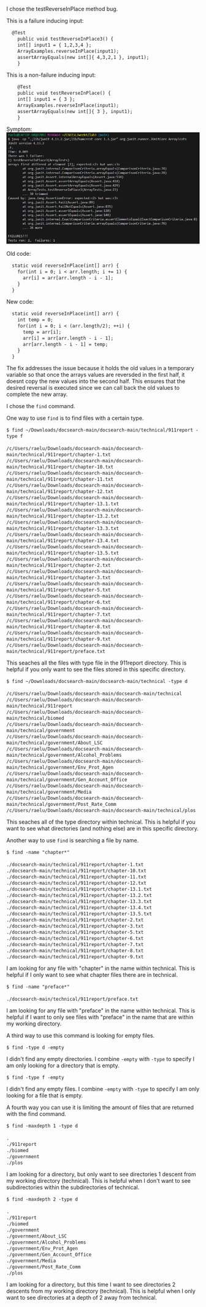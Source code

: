 I chose the testReverseInPlace method bug.

This is a failure inducing input:  
```
  @Test 
	public void testReverseInPlace3() {
    int[] input1 = { 1,2,3,4 };
    ArrayExamples.reverseInPlace(input1);
    assertArrayEquals(new int[]{ 4,3,2,1 }, input1);
	}
```  
This is a non-failure inducing input:  
```
	@Test 
	public void testReverseInPlace() {
    int[] input1 = { 3 };
    ArrayExamples.reverseInPlace(input1);
    assertArrayEquals(new int[]{ 3 }, input1);
	}
```

Symptom:
![Image](lab3_tests.png)  
  
Old code:
```
  static void reverseInPlace(int[] arr) {
    for(int i = 0; i < arr.length; i += 1) {
      arr[i] = arr[arr.length - i - 1];
    }
  }
```

New code:
```
  static void reverseInPlace(int[] arr) {
    int temp = 0;
    for(int i = 0; i < (arr.length/2); ++i) {
      temp = arr[i];
      arr[i] = arr[arr.length - i - 1];
      arr[arr.length - i - 1] = temp;
    }
  }
```  
  
  
The fix addresses the issue because it holds the old values in a temporary variable so that once the arrays values are reversded in the first half, it doesnt copy the new values into the second half. 
This ensures that the desired reversal is executed since we can call back the old values to complete the new array.  



I chose the `find` command.  

One way to use `find` is to find files with a certain type.
```
$ find ~/Downloads/docsearch-main/docsearch-main/technical/911report -type f

/c/Users/raelu/Downloads/docsearch-main/docsearch-main/technical/911report/chapter-1.txt
/c/Users/raelu/Downloads/docsearch-main/docsearch-main/technical/911report/chapter-10.txt
/c/Users/raelu/Downloads/docsearch-main/docsearch-main/technical/911report/chapter-11.txt
/c/Users/raelu/Downloads/docsearch-main/docsearch-main/technical/911report/chapter-12.txt
/c/Users/raelu/Downloads/docsearch-main/docsearch-main/technical/911report/chapter-13.1.txt
/c/Users/raelu/Downloads/docsearch-main/docsearch-main/technical/911report/chapter-13.2.txt
/c/Users/raelu/Downloads/docsearch-main/docsearch-main/technical/911report/chapter-13.3.txt
/c/Users/raelu/Downloads/docsearch-main/docsearch-main/technical/911report/chapter-13.4.txt
/c/Users/raelu/Downloads/docsearch-main/docsearch-main/technical/911report/chapter-13.5.txt
/c/Users/raelu/Downloads/docsearch-main/docsearch-main/technical/911report/chapter-2.txt
/c/Users/raelu/Downloads/docsearch-main/docsearch-main/technical/911report/chapter-3.txt
/c/Users/raelu/Downloads/docsearch-main/docsearch-main/technical/911report/chapter-5.txt
/c/Users/raelu/Downloads/docsearch-main/docsearch-main/technical/911report/chapter-6.txt
/c/Users/raelu/Downloads/docsearch-main/docsearch-main/technical/911report/chapter-7.txt
/c/Users/raelu/Downloads/docsearch-main/docsearch-main/technical/911report/chapter-8.txt
/c/Users/raelu/Downloads/docsearch-main/docsearch-main/technical/911report/chapter-9.txt
/c/Users/raelu/Downloads/docsearch-main/docsearch-main/technical/911report/preface.txt
```
This seaches all the files with type file in the 911report directory. This is helpful if you only want to see the files stored in this specific directory.  
  
```
$ find ~/Downloads/docsearch-main/docsearch-main/technical -type d

/c/Users/raelu/Downloads/docsearch-main/docsearch-main/technical
/c/Users/raelu/Downloads/docsearch-main/docsearch-main/technical/911report
/c/Users/raelu/Downloads/docsearch-main/docsearch-main/technical/biomed
/c/Users/raelu/Downloads/docsearch-main/docsearch-main/technical/government
/c/Users/raelu/Downloads/docsearch-main/docsearch-main/technical/government/About_LSC
/c/Users/raelu/Downloads/docsearch-main/docsearch-main/technical/government/Alcohol_Problems
/c/Users/raelu/Downloads/docsearch-main/docsearch-main/technical/government/Env_Prot_Agen
/c/Users/raelu/Downloads/docsearch-main/docsearch-main/technical/government/Gen_Account_Office
/c/Users/raelu/Downloads/docsearch-main/docsearch-main/technical/government/Media
/c/Users/raelu/Downloads/docsearch-main/docsearch-main/technical/government/Post_Rate_Comm
/c/Users/raelu/Downloads/docsearch-main/docsearch-main/technical/plos
```
This seaches all of the type directory within technical. This is helpful if you want to see what directories (and nothing else) are in this specific directory.  


Another way to use `find` is searching a file by name.  
```
$ find -name "chapter*"

./docsearch-main/technical/911report/chapter-1.txt
./docsearch-main/technical/911report/chapter-10.txt
./docsearch-main/technical/911report/chapter-11.txt
./docsearch-main/technical/911report/chapter-12.txt
./docsearch-main/technical/911report/chapter-13.1.txt
./docsearch-main/technical/911report/chapter-13.2.txt
./docsearch-main/technical/911report/chapter-13.3.txt
./docsearch-main/technical/911report/chapter-13.4.txt
./docsearch-main/technical/911report/chapter-13.5.txt
./docsearch-main/technical/911report/chapter-2.txt
./docsearch-main/technical/911report/chapter-3.txt
./docsearch-main/technical/911report/chapter-5.txt
./docsearch-main/technical/911report/chapter-6.txt
./docsearch-main/technical/911report/chapter-7.txt
./docsearch-main/technical/911report/chapter-8.txt
./docsearch-main/technical/911report/chapter-9.txt
```
I am looking for any file with "chapter" in the name within technical. This is helpful if I only want to see what chapter files there are in technical.  

```
$ find -name "preface*"

./docsearch-main/technical/911report/preface.txt
```
I am looking for any file with "preface" in the name within technical. This is helpful if I want to only see files with "preface" in the name that are within my working directory.  

A third way to use this command is looking for empty files.
```
$ find -type d -empty
```
I didn't find any empty directories. I combine `-empty` with `-type` to specify I am only looking for a directory that is empty.  

```
$ find -type f -empty
```
I didn't find any empty files. I combine `-empty` with `-type` to specify I am only looking for a file that is empty.   

A fourth way you can use it is limiting the amount of files that are returned with the find command.
```
$ find -maxdepth 1 -type d

.
./911report
./biomed
./government
./plos
```
I am looking for a directory, but only want to see directories 1 descent from my working directory (technical). This is helpful when I don't want to see subdirectories within the subdirectories of technical.  

```
$ find -maxdepth 2 -type d

.
./911report
./biomed
./government
./government/About_LSC
./government/Alcohol_Problems
./government/Env_Prot_Agen
./government/Gen_Account_Office
./government/Media
./government/Post_Rate_Comm
./plos
```
I am looking for a directory, but this time I want to see directories 2 descents from my working directory (technical). This is helpful when I only want to see directories at a depth of 2 away from technical.
